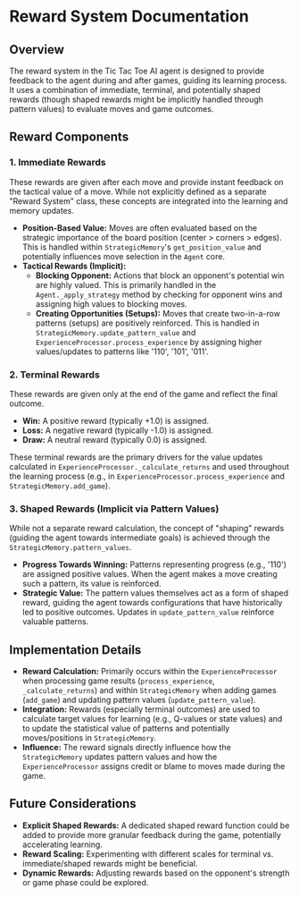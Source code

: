 # Reward System Documentation

## Overview

The reward system in the Tic Tac Toe AI agent is designed to provide feedback to the agent during and after games, guiding its learning process. It uses a combination of immediate, terminal, and potentially shaped rewards (though shaped rewards might be implicitly handled through pattern values) to evaluate moves and game outcomes.

## Reward Components

### 1. Immediate Rewards

These rewards are given after each move and provide instant feedback on the tactical value of a move. While not explicitly defined as a separate "Reward System" class, these concepts are integrated into the learning and memory updates.

*   **Position-Based Value:** Moves are often evaluated based on the strategic importance of the board position (center > corners > edges). This is handled within `StrategicMemory`'s `get_position_value` and potentially influences move selection in the `Agent` core.
*   **Tactical Rewards (Implicit):**
    *   **Blocking Opponent:** Actions that block an opponent's potential win are highly valued. This is primarily handled in the `Agent._apply_strategy` method by checking for opponent wins and assigning high values to blocking moves.
    *   **Creating Opportunities (Setups):** Moves that create two-in-a-row patterns (setups) are positively reinforced. This is handled in `StrategicMemory.update_pattern_value` and `ExperienceProcessor.process_experience` by assigning higher values/updates to patterns like '110', '101', '011'.

### 2. Terminal Rewards

These rewards are given only at the end of the game and reflect the final outcome.

*   **Win:** A positive reward (typically +1.0) is assigned.
*   **Loss:** A negative reward (typically -1.0) is assigned.
*   **Draw:** A neutral reward (typically 0.0) is assigned.

These terminal rewards are the primary drivers for the value updates calculated in `ExperienceProcessor._calculate_returns` and used throughout the learning process (e.g., in `ExperienceProcessor.process_experience` and `StrategicMemory.add_game`).

### 3. Shaped Rewards (Implicit via Pattern Values)

While not a separate reward calculation, the concept of "shaping" rewards (guiding the agent towards intermediate goals) is achieved through the `StrategicMemory.pattern_values`.

*   **Progress Towards Winning:** Patterns representing progress (e.g., '110') are assigned positive values. When the agent makes a move creating such a pattern, its value is reinforced.
*   **Strategic Value:** The pattern values themselves act as a form of shaped reward, guiding the agent towards configurations that have historically led to positive outcomes. Updates in `update_pattern_value` reinforce valuable patterns.

## Implementation Details

*   **Reward Calculation:** Primarily occurs within the `ExperienceProcessor` when processing game results (`process_experience`, `_calculate_returns`) and within `StrategicMemory` when adding games (`add_game`) and updating pattern values (`update_pattern_value`).
*   **Integration:** Rewards (especially terminal outcomes) are used to calculate target values for learning (e.g., Q-values or state values) and to update the statistical value of patterns and potentially moves/positions in `StrategicMemory`.
*   **Influence:** The reward signals directly influence how the `StrategicMemory` updates pattern values and how the `ExperienceProcessor` assigns credit or blame to moves made during the game.

## Future Considerations

*   **Explicit Shaped Rewards:** A dedicated shaped reward function could be added to provide more granular feedback during the game, potentially accelerating learning.
*   **Reward Scaling:** Experimenting with different scales for terminal vs. immediate/shaped rewards might be beneficial.
*   **Dynamic Rewards:** Adjusting rewards based on the opponent's strength or game phase could be explored. 